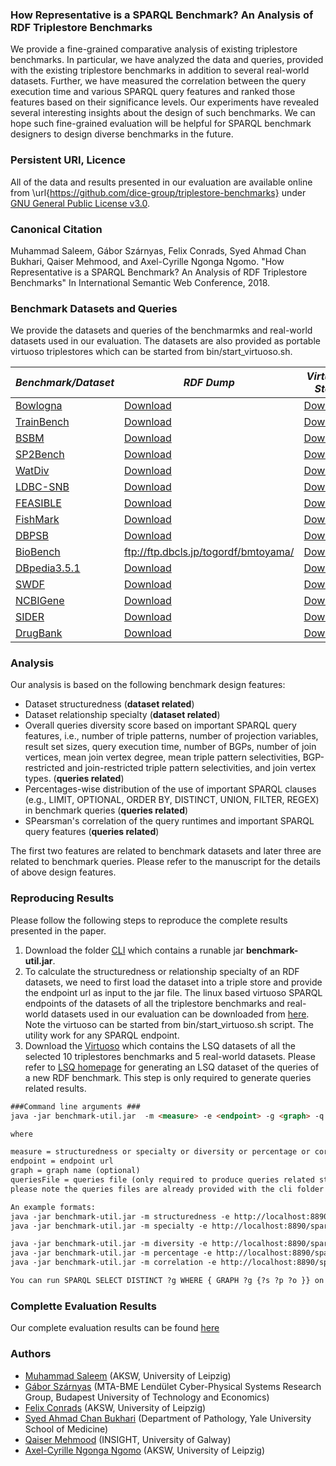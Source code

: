 ### How Representative is a SPARQL Benchmark? An Analysis of RDF Triplestore Benchmarks
We provide a fine-grained comparative analysis of existing triplestore benchmarks. In particular, we have analyzed the data and queries, provided with the existing triplestore benchmarks in addition to several real-world datasets. Further, we have measured the correlation between the query execution time and various SPARQL query features and ranked those features based on their significance levels. Our experiments have revealed  several interesting insights about the design of such benchmarks. We can hope such fine-grained evaluation will be helpful for SPARQL benchmark designers to design diverse benchmarks in the future.
### Persistent URI, Licence 
All of the data and results presented in our evaluation are available online from
\url{https://github.com/dice-group/triplestore-benchmarks} under [GNU General Public License v3.0](https://github.com/dice-group/triplestore-benchmarks/blob/master/LICENSE).
### Canonical Citation
 Muhammad Saleem, Gábor	Szárnyas, Felix Conrads, Syed Ahmad Chan Bukhari, Qaiser Mehmood, and Axel-Cyrille Ngonga Ngomo. "How Representative is a SPARQL Benchmark? An Analysis of RDF Triplestore Benchmarks" In International Semantic Web Conference, 2018.

### Benchmark Datasets and Queries
We provide the datasets and queries of the benchmarmks and real-world datasets used in our evaluation. The datasets are also provided as portable virtuoso triplestores which can be started from bin/start_virtuoso.sh.

| *Benchmark/Dataset*   | *RDF Dump* | *Virtuoso Store* | *Queries* |
|-----------------------|------------|---------------------|-----------|
|[Bowlogna](https://exascale.info/assets/pdf/BowlognaBenchSIMPDA2011.pdf)|[Download](https://hobbitdata.informatik.uni-leipzig.de/benchmarks-data/datasets-dumps/)|[Download](https://hobbitdata.informatik.uni-leipzig.de/benchmarks-data/benchmarks-datasets-virtuoso/)|[Download](https://hobbitdata.informatik.uni-leipzig.de/benchmarks-data/queries/) |
|[TrainBench](http://docs.inf.mit.bme.hu/trainbenchmark/)|[Download](https://www.dropbox.com/s/n7s02dzf0dyf4by/trainbenchmark-models-1-1024.zip?dl=0)|[Download](https://hobbitdata.informatik.uni-leipzig.de/benchmarks-data/benchmarks-datasets-virtuoso/)|[Download](https://hobbitdata.informatik.uni-leipzig.de/benchmarks-data/queries/) |
|[BSBM](https://pdfs.semanticscholar.org/0efc/d1d38ad020da7c01613b7818eb123cb34121.pdf)|[Download](https://hobbitdata.informatik.uni-leipzig.de/benchmarks-data/datasets-dumps/)|[Download](https://hobbitdata.informatik.uni-leipzig.de/benchmarks-data/benchmarks-datasets-virtuoso/)|[Download](https://hobbitdata.informatik.uni-leipzig.de/benchmarks-data/queries/) |
|[SP2Bench](https://arxiv.org/pdf/0806.4627.pdf)|[Download](https://hobbitdata.informatik.uni-leipzig.de/benchmarks-data/datasets-dumps/)|[Download](https://hobbitdata.informatik.uni-leipzig.de/benchmarks-data/benchmarks-datasets-virtuoso/)|[Download](https://hobbitdata.informatik.uni-leipzig.de/benchmarks-data/queries/) |
|[WatDiv](https://link.springer.com/chapter/10.1007/978-3-319-11964-9_13)|[Download](http://dsg.uwaterloo.ca/watdiv/watdiv.100M.tar.bz2)|[Download](https://hobbitdata.informatik.uni-leipzig.de/benchmarks-data/benchmarks-datasets-virtuoso/)|[Download](https://hobbitdata.informatik.uni-leipzig.de/benchmarks-data/queries/) |
|[LDBC-SNB](https://ldbc.github.io/ldbc_snb_docs/wiki)|[Download](https://www.dropbox.com/s/uyocuxmx85dce4m/social_network_ttl_sf1.zip?dl=0)|[Download](https://hobbitdata.informatik.uni-leipzig.de/benchmarks-data/benchmarks-datasets-virtuoso/)|[Download](https://hobbitdata.informatik.uni-leipzig.de/benchmarks-data/queries/) |
|[FEASIBLE](https://svn.aksw.org/papers/2015/ISWC_FEASIBLE/public.pdf)|[Download](http://downloads.dbpedia.org/3.5.1/en/)|[Download](https://hobbitdata.informatik.uni-leipzig.de/benchmarks-data/benchmarks-datasets-virtuoso/)|[Download](https://hobbitdata.informatik.uni-leipzig.de/benchmarks-data/queries/) |
|[FishMark](http://ceur-ws.org/Vol-943/SSWS_HPCSW2012_paper1.pdf)|[Download](https://hobbitdata.informatik.uni-leipzig.de/benchmarks-data/datasets-dumps/)|[Download](https://hobbitdata.informatik.uni-leipzig.de/benchmarks-data/benchmarks-datasets-virtuoso/)|[Download](https://hobbitdata.informatik.uni-leipzig.de/benchmarks-data/queries/) |
|[DBPSB](https://link.springer.com/chapter/10.1007/978-3-642-25073-6_29)|[Download](http://downloads.dbpedia.org/3.5.1/en/)|[Download](https://hobbitdata.informatik.uni-leipzig.de/benchmarks-data/benchmarks-datasets-virtuoso/)|[Download](https://hobbitdata.informatik.uni-leipzig.de/benchmarks-data/queries/) |
|[BioBench](https://jbiomedsem.biomedcentral.com/track/pdf/10.1186/2041-1480-5-32)|ftp://ftp.dbcls.jp/togordf/bmtoyama/|[Download](https://hobbitdata.informatik.uni-leipzig.de/benchmarks-data/benchmarks-datasets-virtuoso/)|[Download](https://hobbitdata.informatik.uni-leipzig.de/benchmarks-data/queries/) |
|[DBpedia3.5.1](http://wiki.dbpedia.org/)|[Download](http://downloads.dbpedia.org/3.5.1/en/)|[Download](https://hobbitdata.informatik.uni-leipzig.de/benchmarks-data/benchmarks-datasets-virtuoso/)|[Download](https://hobbitdata.informatik.uni-leipzig.de/benchmarks-data/benchmarks-lsq-results.virtuoso.tar.gz)|
|[SWDF](https://old.datahub.io/dataset/semantic-web-dog-food)|[Download](https://hobbitdata.informatik.uni-leipzig.de/benchmarks-data/datasets-dumps/)|[Download](https://hobbitdata.informatik.uni-leipzig.de/benchmarks-data/benchmarks-datasets-virtuoso/)|[Download](https://hobbitdata.informatik.uni-leipzig.de/benchmarks-data/benchmarks-lsq-results.virtuoso.tar.gz)|
|[NCBIGene](http://download.openbiocloud.org/release/3/ncbigene/ncbigene.html)|[Download](http://download.bio2rdf.org/#/release/3/ncbigene/)|[Download](https://hobbitdata.informatik.uni-leipzig.de/benchmarks-data/benchmarks-datasets-virtuoso/)|[Download](https://hobbitdata.informatik.uni-leipzig.de/benchmarks-data/benchmarks-lsq-results.virtuoso.tar.gz)|
|[SIDER](http://download.openbiocloud.org/release/3/sider/sider.html)|[Download](http://download.bio2rdf.org/#/release/3/sider/)|[Download](https://hobbitdata.informatik.uni-leipzig.de/benchmarks-data/benchmarks-datasets-virtuoso/)|[Download](https://hobbitdata.informatik.uni-leipzig.de/benchmarks-data/benchmarks-lsq-results.virtuoso.tar.gz)|
|[DrugBank](http://download.openbiocloud.org/release/3/drugbank/drugbank.html)|[Download](http://download.bio2rdf.org/#/release/3/drugbank/)|[Download](https://hobbitdata.informatik.uni-leipzig.de/benchmarks-data/benchmarks-datasets-virtuoso/)|[Download](https://hobbitdata.informatik.uni-leipzig.de/benchmarks-data/benchmarks-lsq-results.virtuoso.tar.gz)|


### Analysis
Our analysis is based on the following benchmark design features:
* Dataset structuredness (**dataset related**)
* Dataset relationship specialty (**dataset related**)
* Overall queries diversity score based on important SPARQL query features, i.e., number of triple patterns, number of projection variables, result set sizes, query execution time, number of BGPs, number of join vertices, mean join vertex degree, mean triple pattern selectivities, BGP-restricted and join-restricted triple pattern selectivities, and join vertex types. (**queries related**)
* Percentages-wise distribution of the use of important SPARQL clauses (e.g., LIMIT, OPTIONAL, ORDER BY, DISTINCT,
UNION, FILTER, REGEX) in benchmark queries  (**queries related**)
* SPearsman's correlation of the query runtimes and important SPARQL query features (**queries related**)

The first two features are related to benchmark datasets and later three are related to benchmark queries. Please refer to the manuscript for the details of above design features.

### Reproducing Results
Please follow the following steps to reproduce the complete results presented in the paper.
 1. Download the folder [CLI](https://github.com/AKSW/triplestore-benchmarks/tree/master/cli) which contains a runable jar **benchmark-util.jar**.  
 2. To calculate the structuredness or relationship specialty of an RDF datasets, we need to first load the dataset into a triple store and provide the endpoint url as input to the jar file. The linux based virtuoso SPARQL endpoints of the datasets of all the triplestore benchmarks and real-world datasets used in our evaluation can be downloaded from [here](https://hobbitdata.informatik.uni-leipzig.de/benchmarks-data/benchmarks-datasets-virtuoso/). Note the virtuoso can be started from bin/start_virtuoso.sh script. The utility work for any SPARQL endpoint.
 3. Download the [Virtuoso](https://hobbitdata.informatik.uni-leipzig.de/benchmarks-data/benchmarks-lsq-results.virtuoso.tar.gz) which contains the LSQ datasets of all the selected 10 triplestores benchmarks and 5 real-world datasets. Please refer to [LSQ homepage](https://github.com/aksw/lsq) for generating an LSQ dataset of the queries of a new RDF benchmark. This step is only required to generate queries related results.

 ```html
###Command line arguments ###
java -jar benchmark-util.jar  -m <measure> -e <endpoint> -g <graph> -q <queriesFile>

where

measure = structuredness or specialty or diversity or percentage or correlation
endpoint = endpoint url
graph = graph name (optional)
queriesFile = queries file (only required to produce queries related statistics, i.e., diversity, percentages, and correlation).
 please note the queries files are already provided with the cli folder downloaded in step 1.

An example formats:
java -jar benchmark-util.jar -m structuredness -e http://localhost:8890/sparql
java -jar benchmark-util.jar -m specialty -e http://localhost:8890/sparql -g http://benchmark-eval.aksw.org/feasible

java -jar benchmark-util.jar -m diversity -e http://localhost:8890/sparql -g http://benchmark-eval.aksw.org/feasible -q queries-diversity.txt
java -jar benchmark-util.jar -m percentage -e http://localhost:8890/sparql -q queries-percent.txt -g http://benchmark-eval.aksw.org/biobench
java -jar benchmark-util.jar -m correlation -e http://localhost:8890/sparql -q queries-correlation.txt -g http://benchmark-eval.aksw.org/dbpsb

You can run SPARQL SELECT DISTINCT ?g WHERE { GRAPH ?g {?s ?p ?o }} on the virtuoso downloded in step 2 to get the graph names of all the selected benchmarks and real-world datasets. Note you can add more queries into the input files in -q argument to get results for other features.
```

### Complette Evaluation Results
Our complete evaluation results can be found [here](https://github.com/AKSW/triplestore-benchmarks/raw/master/complete-evaluation-results.xlsx)
### Authors
  * [Muhammad Saleem](https://sites.google.com/site/saleemsweb/) (AKSW, University of Leipzig)
  * [Gábor	Szárnyas](https://inf.mit.bme.hu/en/members/szarnyasg/) (MTA-BME Lendület Cyber-Physical Systems Research Group, Budapest University of Technology and Economics)
  * [Felix Conrads](http://aksw.org/FelixConrads.html) (AKSW, University of Leipzig)
  * [Syed Ahmad Chan	Bukhari](http://ahmadchan.com) (Department of Pathology, Yale University School of Medicine)
  * [Qaiser Mehmood](https://www.insight-centre.org/users/qaiser-mehmood) (INSIGHT, University of Galway)
  * [Axel-Cyrille Ngonga Ngomo](http://aksw.org/AxelNgonga.html) (AKSW, University of Leipzig)
